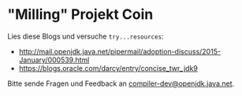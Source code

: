 # "Milling" Projekt Coin

Lies diese Blogs und versuche ```try...resources```:
* http://mail.openjdk.java.net/pipermail/adoption-discuss/2015-January/000539.html
* https://blogs.oracle.com/darcy/entry/concise_twr_jdk9

Bitte sende Fragen und Feedback an compiler-dev@openjdk.java.net.